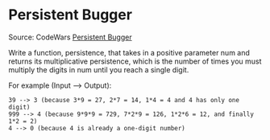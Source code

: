 # Persistent Bugger

Source: CodeWars [Persistent Bugger](https://www.codewars.com/kata/55bf01e5a717a0d57e0000ec/)

Write a function, persistence, that takes in a positive parameter num and returns its multiplicative persistence, which is the number of times you must multiply the digits in num until you reach a single digit.

For example (Input --> Output):

```text
39 --> 3 (because 3*9 = 27, 2*7 = 14, 1*4 = 4 and 4 has only one digit)
999 --> 4 (because 9*9*9 = 729, 7*2*9 = 126, 1*2*6 = 12, and finally 1*2 = 2)
4 --> 0 (because 4 is already a one-digit number)
```
